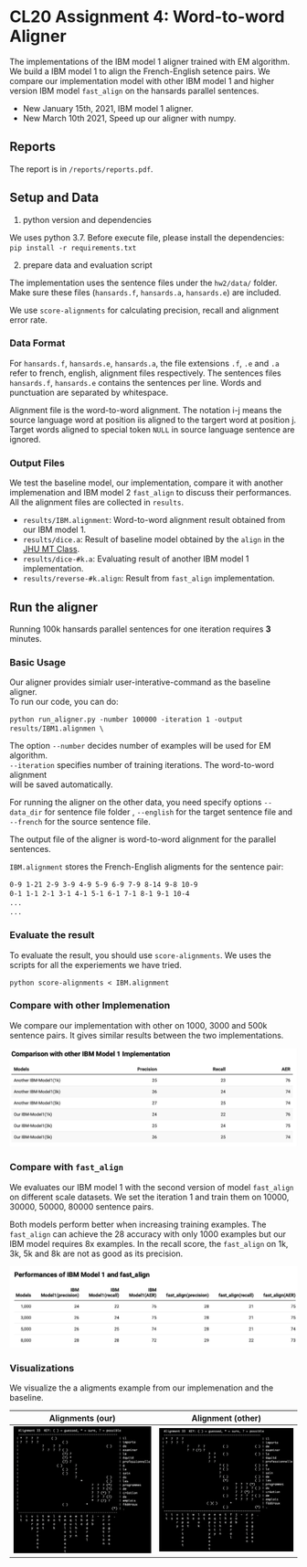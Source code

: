 # CL20 Assignment 4: Word-to-word Aligner

The implementations of the IBM model 1 aligner trained with EM algorithm. We build a IBM model 1 to align the French-English setence pairs. We compare our implementation model with other IBM model 1 and higher version IBM model `fast_align` on the hansards parallel sentences.

* New January 15th, 2021, IBM model 1 aligner.
* New March 10th 2021, Speed up our aligner with numpy. 

## Reports

The report is in `/reports/reports.pdf`.

## Setup and Data

1. python version and dependencies 

We uses python 3.7. Before execute file, please install the dependencies:
`pip install -r requirements.txt`

2. prepare data and evaluation script

The implementation uses the sentence files under the `hw2/data/` folder. 
Make sure these files (`hansards.f`, `hansards.a`, `hansards.e`) are included.

We use `score-alignments` for calculating precision, recall and alignment error rate.

### Data Format

For `hansards.f`, `hansards.e`, `hansards.a`, the file extensions `.f`, `.e` and `.a` refer to french, english, alignment files respectively.
The sentences files `hansards.f`, `hansards.e` contains the sentences per line. Words and punctuation are separated by whitespace. 

Alignment file is the word-to-word alignment. The notation i-j means the source language word at position iis aligned to the targert word at position j. Target words aligned to special token `NULL` in source language sentence are ignored.

### Output Files 

We test the baseline model, our implementation, compare it with another implemenation and IBM model 2 `fast_align` to discuss their performances.
All the alignment files are collected in `results`.

* `results/IBM.alignment`: Word-to-word alignment result obtained from our IBM model 1.
* `results/dice.a`: Result of baseline model obtained by the `align` in the [JHU MT Class](http://mt-class.org/jhu/hw1.html).
* `results/dice-#k.a`: Evaluating result of another IBM model 1 implementation. 
* `results/reverse-#k.align`: Result from `fast_align` implementation.

## Run the aligner

Running 100k hansards parallel sentences for one iteration requires **3** minutes.

### Basic Usage

Our aligner provides simialr user-interative-command as the baseline aligner. \
To run our code, you can do: 

```
python run_aligner.py -number 100000 -iteration 1 -output results/IBM1.alignmen \
```

The option `--number` decides number of examples will be used for EM algorithm. \
`--iteration` specifies number of training iterations. The word-to-word alignment \
will be saved automatically.

For running the aligner on the other data, you need specify options `--data_dir` for sentence file folder
, `--english` for the target sentence file and `--french` for the source sentence file.

The output file of the aligner is word-to-word alignment for the parallel sentences.

`IBM.alignment` stores the French-English aligments for the sentence pair:
```
0-9 1-21 2-9 3-9 4-9 5-9 6-9 7-9 8-14 9-8 10-9
0-1 1-1 2-1 3-1 4-1 5-1 6-1 7-1 8-1 9-1 10-4 
...
...
```

### Evaluate the result

To evaluate the result, you should use `score-alignments`. We uses the scripts for all the experiements we have tried.

```
python score-alignments < IBM.alignment
```

### Compare with other Implemenation 

We compare our implementation with other on 1000, 3000 and 500k sentence pairs. It gives similar results between the two implementations.

![alt text](./img/img1.png)


### Compare with `fast_align`

We evaluates our IBM model 1 with the second version of model `fast_align` on different scale datasets. We set the iteration 1 and train them on 10000, 30000, 50000, 80000 sentence pairs. 

Both models perform better when increasing training examples. The `fast_align` can achieve the 28 accuracy with only 1000 examples but our IBM model requires 8x examples. In the recall score, the `fast_align` on 1k, 3k, 5k and 8k are not as good as its precision.   

![alt text](./img/img2.png)


### Visualizations 

We visualize the a aligments example from our implemenation and the baseline. 

Alignments (our)             |  Alignment (other)
:-------------------------:|:-------------------------:
![](./img/img3-align33-our.png)  |  ![](./img/img4-align33-baseline.png)
